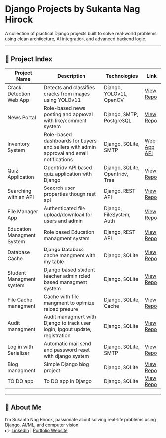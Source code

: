 # Django Projects by Sukanta Nag Hirock

A collection of practical Django projects built to solve real-world problems using clean architecture, AI integration, and advanced backend logic.

---

## 📌 Project Index

| Project Name | Description | Technologies | Link |
|--------------|-------------|--------------|------|
| Crack Detection Web App | Detects and classifies cracks from images using YOLOv11 | Django, YOLOv11, OpenCV | [View Repo]() |
| News Portal | Role-based news posting and approval with like/comment system | Django, SMTP, PostgreSQL | [View Repo]() |
| Inventory System | Role-based dashboards for buyers and sellers with admin approval and email notifications | Django, SQLite, SMTP | [Web App](https://github.com/sukantahirock/Inventory-Managment-System)  [API](https://github.com/sukantahirock/Inventory-Management-System-API) |
| Quiz Application | Opentridv API based quiz application with Django | Django, SQLite, Opentridv, Trae | [View Repo](https://github.com/sukantahirock/Quiz-Application) |
| Searching with an API | Seacrch user properties though rest api | Django, REST API | [View Repo](https://github.com/sukantahirock/Searching-with-api-in-Django-Project) |
| File Manager App | Authenticated file upload/download for users and admin | Django, FileSystem, Auth | [View Repo](https://github.com/sukantahirock/Django-FileManager-App) |
| Education Managment System | Role based Education managment system | Django, REST API | [View Repo](https://github.com/sukantahirock/Django-education-managment-system) |
| Database Cache | Django Database cache mangment with my table | Django, SQLite | [View Repo](https://github.com/sukantahirock/django_cache_project_db_cahe) |
| Student Managment system| Django based student teacher admin roled based managment system | Django, SQLite | [View Repo](https://github.com/sukantahirock/studentmanagment)
| File Cache managment | Cache with file mangment to optmize reload presure | Django, SQLite, Cache | [View Repo](https://github.com/sukantahirock/Django-Blog-With-FileCache) |
| Audit managment | Audit managment with Django to track user login, lpgout update, registration | Django, SQLite | [View Repo](https://github.com/sukantahirock/User_AUDIT_Project) |
| Log in with Serializer | Automatic mail send and password reset with django system | Django, SQLite, SMTP | [View Repo](https://github.com/sukantahirock/LoginRegisterProfile-Django-with-Serializer) |
| Blog managment | Simple Django blog project | Django, SQLite | [View Repo](https://github.com/sukantahirock/Blog_Project) |
| TO DO app | To DO app in Django | Django, SQLite | [View Repo](https://github.com/sukantahirock/Todo_django) |



---

## 💼 About Me
I’m Sukanta Nag Hirock, passionate about solving real-life problems using Django, AI/ML, and computer vision.  
👉 [LinkedIn](https://sukanta-3d-portfolio.vercel.app/) | [Portfolio Website](https://sukanta-3d-portfolio.vercel.app/)

